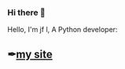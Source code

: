 ### Hi there 👋

Hello, I'm jf l, A Python developer:

## ✒[my site](https://junfalin.gitee.io/)

<!--
- 👯 I’m looking to collaborate on ...
- 🤔 I’m looking for help with ...
- 💬 Ask me about ...
- 📫 How to reach me: ...
- 😄 Pronouns: ...
- ⚡ Fun fact: ...
-->
<!-- ![jf's github stats](https://github-readme-stats.vercel.app/api?username=junfalin&show_icons=true&theme=graywhite) -->


